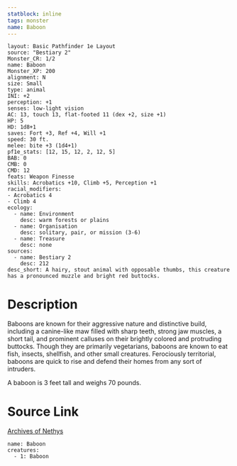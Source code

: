 ```yaml
---
statblock: inline
tags: monster
name: Baboon
---
```

```statblock
layout: Basic Pathfinder 1e Layout
source: "Bestiary 2"
Monster_CR: 1/2
name: Baboon
Monster_XP: 200
alignment: N
size: Small
type: animal
INI: +2
perception: +1
senses: low-light vision
AC: 13, touch 13, flat-footed 11 (dex +2, size +1)
HP: 5
HD: 1d8+1
saves: Fort +3, Ref +4, Will +1
speed: 30 ft.
melee: bite +3 (1d4+1)
pf1e_stats: [12, 15, 12, 2, 12, 5]
BAB: 0
CMB: 0
CMD: 12
feats: Weapon Finesse
skills: Acrobatics +10, Climb +5, Perception +1
racial_modifiers:
- Acrobatics 4
- Climb 4
ecology:
  - name: Environment
    desc: warm forests or plains
  - name: Organisation
    desc: solitary, pair, or mission (3-6)
  - name: Treasure
    desc: none
sources:
  - name: Bestiary 2
    desc: 212
desc_short: A hairy, stout animal with opposable thumbs, this creature has a pronounced muzzle and bright red buttocks.
```
# Description
Baboons are known for their aggressive nature and distinctive build, including a canine-like maw filled with sharp teeth, strong jaw muscles, a short tail, and prominent calluses on their brightly colored and protruding buttocks. Though they are primarily vegetarians, baboons are known to eat fish, insects, shellfish, and other small creatures. Ferociously territorial, baboons are quick to rise and defend their homes from any sort of intruders.

A baboon is 3 feet tall and weighs 70 pounds.
# Source Link
[Archives of Nethys](https://aonprd.com/MonsterDisplay.aspx?ItemName=Baboon)
```encounter-table
name: Baboon
creatures:
  - 1: Baboon
```
